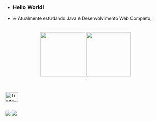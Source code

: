 - ### Hello World!
- ☕ Atualmente estudando Java e Desenvolvimento Web Completo; 
 
 ##
 
 <div align="center">
  <a href="https://github.com/rafaballerini">
  <img height="140em" src="https://github-readme-stats.vercel.app/api?username=tidrt&show_icons=true&theme=midnight-purple&include_all_commits=true&count_private=true"/>
  <img height="140em" src="https://github-readme-stats.vercel.app/api/top-langs/?username=tidrt&layout=compact&langs_count=7&theme=midnight-purple"/>
</div>
  
##
<div style="display: inline_block"><br>
  <img align="center" alt="Tiago-Java" height="30" width="40 "src="https://cdn.jsdelivr.net/gh/devicons/devicon/icons/java/java-original.svg">
</div>
  
##
<div>  
  <a href="https://instagram.com/tidrt" target="_blank"><img src="https://img.shields.io/badge/-Instagram-%23E4405F?style=for-the-badge&logo=instagram&logoColor=white" target="_blank"></a>
  <a href="https://www.linkedin.com/in/tidrt" target="_blank"><img src="https://img.shields.io/badge/-LinkedIn-%230077B5?style=for-the-badge&logo=linkedin&logoColor=white" target="_blank"></a>
</div>
